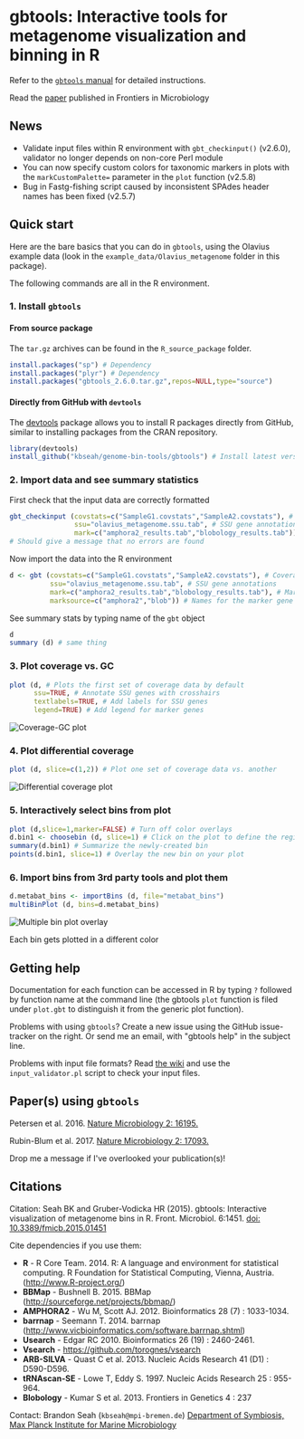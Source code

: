 # gbtools: Interactive tools for metagenome visualization and binning in R

Refer to the [`gbtools` manual](https://github.com/kbseah/genome-bin-tools/wiki) for detailed instructions.

Read the [paper](http://journal.frontiersin.org/article/10.3389/fmicb.2015.01451/abstract) published in Frontiers in Microbiology

## News

 * Validate input files within R environment with `gbt_checkinput()` (v2.6.0), validator no longer depends on non-core Perl module
 * You can now specify custom colors for taxonomic markers in plots with the `markCustomPalette=` parameter in the `plot` function (v2.5.8)
 * Bug in Fastg-fishing script caused by inconsistent SPAdes header names has been fixed (v2.5.7)

## Quick start

Here are the bare basics that you can do in `gbtools`, using the Olavius example data (look in the `example_data/Olavius_metagenome` folder in this package).

The following commands are all in the R environment.

### 1. Install `gbtools`

#### From source package

The `tar.gz` archives can be found in the `R_source_package` folder.

```R
install.packages("sp") # Dependency
install.packages("plyr") # Dependency
install.packages("gbtools_2.6.0.tar.gz",repos=NULL,type="source")
```

#### Directly from GitHub with `devtools`

The [devtools](https://cran.r-project.org/web/packages/devtools/index.html) package allows you to install R packages directly from GitHub, similar to installing packages from the CRAN repository.

```R
library(devtools)
install_github("kbseah/genome-bin-tools/gbtools") # Install latest version of the R package
```

### 2. Import data and see summary statistics

First check that the input data are correctly formatted

```R
gbt_checkinput (covstats=c("SampleG1.covstats","SampleA2.covstats"), # Coverage data
                ssu="olavius_metagenome.ssu.tab", # SSU gene annotations
                mark=c("amphora2_results.tab","blobology_results.tab")) # Marker genes
# Should give a message that no errors are found
```

Now import the data into the R environment

```R
d <- gbt (covstats=c("SampleG1.covstats","SampleA2.covstats"), # Coverage data
          ssu="olavius_metagenome.ssu.tab", # SSU gene annotations
          mark=c("amphora2_results.tab","blobology_results.tab"), # Marker genes
          marksource=c("amphora2","blob")) # Names for the marker gene sets
```

See summary stats by typing name of the `gbt` object

```R
d
summary (d) # same thing
```

### 3. Plot coverage vs. GC

```R
plot (d, # Plots the first set of coverage data by default
      ssu=TRUE, # Annotate SSU genes with crosshairs
      textlabels=TRUE, # Add labels for SSU genes
      legend=TRUE) # Add legend for marker genes
```

![Coverage-GC plot](./example_data/Olavius_example/plot_cov_gc.png)

### 4. Plot differential coverage

```R
plot (d, slice=c(1,2)) # Plot one set of coverage data vs. another
```

![Differential coverage plot](./example_data/Olavius_example/plot_diffcov.png)

### 5. Interactively select bins from plot

```R
plot (d,slice=1,marker=FALSE) # Turn off color overlays
d.bin1 <- choosebin (d, slice=1) # Click on the plot to define the region you want
summary(d.bin1) # Summarize the newly-created bin
points(d.bin1, slice=1) # Overlay the new bin on your plot
```

### 6. Import bins from 3rd party tools and plot them

```R
d.metabat_bins <- importBins (d, file="metabat_bins")
multiBinPlot (d, bins=d.metabat_bins)
```

![Multiple bin plot overlay](./example_data/Olavius_example/multibinplot.png)

Each bin gets plotted in a different color

## Getting help

Documentation for each function can be accessed in R by typing `?` followed by function name at the command line (the gbtools `plot` function is filed under `plot.gbt` to distinguish it from the generic plot function).

Problems with using `gbtools`? Create a new issue using the GitHub issue-tracker on the right. Or send me an email, with "gbtools help" in the subject line.

Problems with input file formats? Read [the wiki](https://github.com/kbseah/genome-bin-tools/wiki/Appendix.-Input-file-formats) and use the `input_validator.pl` script to check your input files.

## Paper(s) using `gbtools`
Petersen et al. 2016. [Nature Microbiology 2: 16195.](http://www.nature.com/articles/nmicrobiol2016195)

Rubin-Blum et al. 2017. [Nature Microbiology 2: 17093.](http://http://www.nature.com/articles/nmicrobiol201793)

Drop me a message if I've overlooked your publication(s)!

## Citations

Citation:
Seah BK and Gruber-Vodicka HR (2015). gbtools: Interactive visualization of metagenome bins in R. Front. Microbiol. 6:1451. [doi: 10.3389/fmicb.2015.01451](http://journal.frontiersin.org/article/10.3389/fmicb.2015.01451/abstract)

Cite dependencies if you use them:
* **R** -  R Core Team. 2014. R: A language and environment for statistical computing. R Foundation for Statistical Computing, Vienna, Austria. (http://www.R-project.org/)
* **BBMap** - Bushnell B. 2015. BBMap (http://sourceforge.net/projects/bbmap/)
* **AMPHORA2** - Wu M, Scott AJ. 2012. Bioinformatics 28 (7) : 1033-1034.
* **barrnap** - Seemann T. 2014. barrnap (http://www.vicbioinformatics.com/software.barrnap.shtml)
* **Usearch** - Edgar RC 2010. Bioinformatics 26 (19) : 2460-2461.
* **Vsearch** - https://github.com/torognes/vsearch
* **ARB-SILVA** - Quast C et al. 2013. Nucleic Acids Research 41 (D1) : D590-D596.
* **tRNAscan-SE** - Lowe T, Eddy S. 1997. Nucleic Acids Research 25 : 955-964.
* **Blobology** - Kumar S et al. 2013. Frontiers in Genetics 4 : 237

Contact: Brandon Seah (`kbseah@mpi-bremen.de`)
[Department of Symbiosis, Max Planck Institute for Marine Microbiology](http://www.mpi-bremen.de/en/Department_of_Symbiosis.html)
